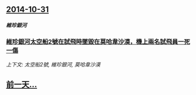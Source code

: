 ## [2014-10-31](/news/2014/10/31/index.md)

##### 維珍銀河
### [維珍銀河太空船2號在試飛時墜毀在莫哈韋沙漠，機上兩名試飛員一死一傷](/news/2014/10/31/維珍銀河太空船2號在試飛時墜毀在莫哈韋沙漠-機上兩名試飛員一死一傷.md)
_上下文: 太空船2號, 維珍銀河, 莫哈韋沙漠_

## [前一天...](/news/2014/10/30/index.md)

